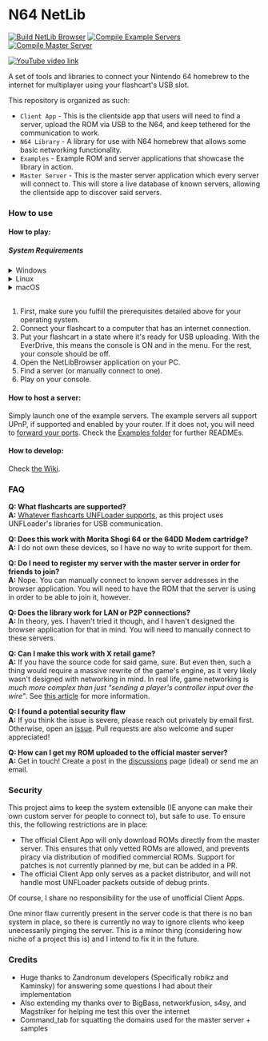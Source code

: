 # N64 NetLib

[![Build NetLib Browser](https://github.com/buu342/N64-NetLib/actions/workflows/build-browser.yml/badge.svg)](https://github.com/buu342/N64-NetLib/actions/workflows/build-browser.yml)
[![Compile Example Servers](https://github.com/buu342/N64-NetLib/actions/workflows/build-example-servers.yml/badge.svg)](https://github.com/buu342/N64-NetLib/actions/workflows/build-example-servers.yml)
[![Compile Master Server](https://github.com/buu342/N64-NetLib/actions/workflows/build-master.yml/badge.svg)](https://github.com/buu342/N64-NetLib/actions/workflows/build-master.yml)

[![YouTube video link](https://img.youtube.com/vi/v9aVrBq0aiY/0.jpg)](https://www.youtube.com/watch?v=v9aVrBq0aiY)

A set of tools and libraries to connect your Nintendo 64 homebrew to the internet for multiplayer using your flashcart's USB slot.

This repository is organized as such:
* `Client App` - This is the clientside app that users will need to find a server, upload the ROM via USB to the N64, and keep tethered for the communication to work.
* `N64 Library` - A library for use with N64 homebrew that allows some basic networking functionality.
* `Examples` - Example ROM and server applications that showcase the library in action.
* `Master Server` - This is the master server application which every server will connect to. This will store a live database of known servers, allowing the clientside app to discover said servers.

### How to use

#### How to play:

##### System Requirements
<details><summary>Windows</summary>
<p>
    
* Windows XP or higher
    * Windows XP users should be on the latest Service Pack
* [The Windows version of this FDTI driver](https://www.ftdichip.com/Drivers/D2XX.htm). In the comments column, there is a link for a Setup Executable, which is the recommended way of installing the driver. A restart may be required. 
    * If you are on Windows XP, be sure you download the XP driver lower in the page, and not the first one.
</p>
</details>
    
<details><summary>Linux</summary>
<p>
    
* Ubuntu (Haven't tested with others)
* Run the included `installer_linux.sh` script to set up everything for you. If you are unable to launch the script, remember to mark it as executable.

If you do not wish to run the script, then:
* You must run NetLib Browser with `sudo`.
</details>

<details><summary>macOS</summary>
<p>
    
![The macOS System Information window showing an FTDI device connected to a USB3 port](.github/macos/macos_system_report.png)
* Connect your flashcart to your computer via a Micro-USB cable. Confirm that the corresponding FTDI USB device appears in **System Information** window.
* If you grabbed a pre-built NetLib Browser binary (AKA you didn't compile it yourself from the source code), you'll have to deal with the fact that macOS prevents running unsigned binaries by default. To fix this, go to the Security & Privacy panel in the System Preferences menu and explicitly allow NetLib Browser to be run.
</p>
</details>
</br>

1. First, make sure you fulfill the prerequisites detailed above for your operating system.
2. Connect your flashcart to a computer that has an internet connection. 
3. Put your flashcart in a state where it's ready for USB uploading. With the EverDrive, this means the console is ON and in the menu. For the rest, your console should be off.
4. Open the NetLibBrowser application on your PC.
5. Find a server (or manually connect to one).
6. Play on your console.


#### How to host a server:

Simply launch one of the example servers. The example servers all support UPnP, if supported and enabled by your router. If it does not, you will need to [forward your ports](https://www.noip.com/support/knowledgebase/general-port-forwarding-guide). Check the [Examples folder](https://github.com/buu342/N64-NetLib/tree/main/Examples) for further READMEs.


#### How to develop:

Check [the Wiki](https://github.com/buu342/N64-NetLib/wiki).

### FAQ

**Q: What flashcarts are supported?**</br>
**A:** [Whatever flashcarts UNFLoader supports](https://github.com/buu342/N64-UNFLoader?tab=readme-ov-file#unfloader), as this project uses UNFLoader's libraries for USB communication.

**Q: Does this work with Morita Shogi 64 or the 64DD Modem cartridge?**</br>
**A:** I do not own these devices, so I have no way to write support for them. 

**Q: Do I need to register my server with the master server in order for friends to join?**</br>
**A:** Nope. You can manually connect to known server addresses in the browser application. You will need to have the ROM that the server is using in order to be able to join it, however.

**Q: Does the library work for LAN or P2P connections?**</br>
**A:** In theory, yes. I haven't tried it though, and I haven't designed the browser application for that in mind. You will need to manually connect to these servers.

**Q: Can I make this work with X retail game?**</br>
**A:** If you have the source code for said game, sure. But even then, such a thing would require a massive rewrite of the game's engine, as it very likely wasn't designed with networking in mind. In real life, game networking is *much more complex than just "sending a player's controller input over the wire"*. See [this article](https://developer.valvesoftware.com/wiki/Source_Multiplayer_Networking) for more information.

**Q: I found a potential security flaw**</br>
**A:** If you think the issue is severe, please reach out privately by email first. Otherwise, open an [issue](issues). Pull requests are also welcome and super appreciated!

**Q: How can I get my ROM uploaded to the official master server?**</br>
**A:** Get in touch! Create a post in the [discussions](discussions) page (ideal) or send me an email.

### Security

This project aims to keep the system extensible (IE anyone can make their own custom server for people to connect to), but safe to use. To ensure this, the following restrictions are in place:
* The official Client App will only download ROMs directly from the master server. This ensures that only vetted ROMs are allowed, and prevents piracy via distribution of modified commercial ROMs. Support for patches is not currently planned by me, but can be added in a PR.
* The official Client App only serves as a packet distributor, and will not handle most UNFLoader packets outside of debug prints.

Of course, I share no responsibility for the use of unofficial Client Apps. 

One minor flaw currently present in the server code is that there is no ban system in place, so there is currently no way to ignore clients who keep unecessarily pinging the server. This is a minor thing (considering how niche of a project this is) and I intend to fix it in the future.

### Credits

* Huge thanks to Zandronum developers (Specifically robikz and Kaminsky) for answering some questions I had about their implementation
* Also extending my thanks over to BigBass, networkfusion, s4sy, and Magstriker for helping me test this over the internet
* Command_tab for squatting the domains used for the master server + samples
